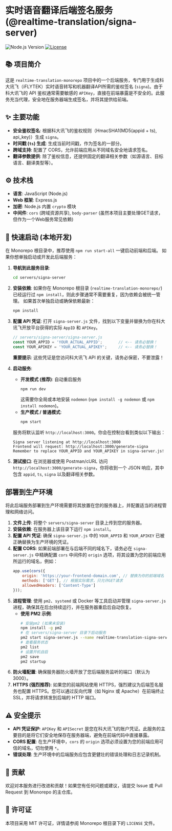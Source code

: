 # 实时语音翻译后端签名服务 (@realtime-translation/signa-server)

![Node.js Version](https://img.shields.io/badge/node-v18%2B-brightgreen.svg)
[![License](https://img.shields.io/badge/license-MIT-blue.svg)](../../LICENSE)

## 📚 项目简介

这是 `realtime-translation-monorepo` 项目中的一个后端服务，专门用于生成科大讯飞（iFLYTEK）实时语音转写和机器翻译API所需的鉴权签名 (`signa`)。由于科大讯飞的 API 鉴权通常需要敏感的 `APIKey`，直接在前端暴露是不安全的。此服务充当代理，安全地在服务器端生成签名，并将其提供给前端。

## ✨ 主要功能

*   **安全鉴权签名**: 根据科大讯飞的鉴权规则（HmacSHA1(MD5(appid + ts), api_key)）生成 `signa`。
*   **时间戳 (`ts`) 生成**: 生成当前时间戳，作为签名的一部分。
*   **跨域支持**: 配置了 CORS，允许前端应用从不同域名安全地请求签名。
*   **翻译参数提供**: 除了鉴权信息，还提供固定的翻译相关参数（如源语言、目标语言、翻译类型等）。

## ⚙️ 技术栈

*   **语言**: JavaScript (Node.js)
*   **Web 框架**: Express.js
*   **加密**: Node.js 内置 `crypto` 模块
*   **中间件**: `cors` (跨域资源共享), `body-parser` (虽然本项目主要处理GET请求，但作为一个Web服务常见依赖)

## 🚀 快速启动 (本地开发)

在 Monorepo 根目录中，推荐使用 `npm run start-all` 一键启动前端和后端。
如果你想单独启动或开发此后端服务：

1.  **导航到此服务目录**:
    ```bash
    cd servers/signa-server
    ```

2.  **安装依赖**:
    如果你在 Monorepo 根目录 (`realtime-translation-monorepo/`) 已经运行过 `npm install`，则此步骤通常不需要重复，因为依赖会被统一管理。
    如果首次单独启动或确保依赖最新：
    ```bash
    npm install
    ```

3.  **配置 API 凭证**:
    打开 `signa-server.js` 文件，找到以下变量并替换为你在科大讯飞开放平台获得的实际 `AppID` 和 `APIKey`。
    ```javascript
    // servers/signa-server/signa-server.js
    const YOUR_APPID = 'YOUR_ACTUAL_APPID';       // <-- 请务必替换！
    const YOUR_APIKEY = 'YOUR_ACTUAL_APIKEY';     // <-- 请务必替换！
    ```
    **重要提示**: 这些凭证是您访问科大讯飞 API 的关键，请务必保密，不要泄露！

4.  **启动服务**:
    *   **开发模式 (推荐)**: 自动重启服务
        ```bash
        npm run dev
        ```
        这需要你全局或本地安装 `nodemon` (`npm install -g nodemon` 或 `npm install nodemon`)。
    *   **生产模式 / 普通模式**:
        ```bash
        npm start
        ```

    服务将默认监听 `http://localhost:3000`。你会在控制台看到类似以下输出：
    ```
    Signa server listening at http://localhost:3000
    Frontend will request: http://localhost:3000/generate-signa
    Remember to replace YOUR_APPID and YOUR_APIKEY in signa-server.js!
    ```

5.  **测试接口**:
    在浏览器或使用 Postman/cURL 访问 `http://localhost:3000/generate-signa`，你将收到一个 JSON 响应，其中包含 `appid`, `ts`, `signa` 以及翻译相关参数。

## 部署到生产环境

将此后端服务部署到生产环境需要将其放置在您的服务器上，并配置适当的进程管理和网络访问。

1.  **文件上传**: 将整个 `servers/signa-server` 目录上传到您的服务器。
2.  **安装依赖**: 在服务器上该目录下运行 `npm install`。
3.  **配置 API 凭证**: 确保 `signa-server.js` 中的 `YOUR_APPID` 和 `YOUR_APIKEY` 已被正确替换为生产环境的凭证。
4.  **配置 CORS**: 如果前端部署在与后端不同的域名下，请务必在 `signa-server.js` 中精确配置 `cors` 中间件的 `origin` 选项，将其设置为您的前端应用所运行的域名，例如：
    ```javascript
    app.use(cors({
        origin: 'https://your-frontend-domain.com', // 替换为你的前端域名
        methods: ['GET'], // 根据实际需求，只允许GET请求
        allowedHeaders: ['Content-Type']
    }));
    ```
5.  **进程管理**: 使用 `pm2`、`systemd` 或 Docker 等工具启动并管理 `signa-server.js` 进程，确保其在后台持续运行，并在服务器重启后自动恢复。
    *   **使用 PM2 示例**:
        ```bash
        # 安装pm2 (如果未安装)
        npm install -g pm2
        # 在 servers/signa-server 目录下启动服务
        pm2 start signa-server.js --name realtime-translation-signa-server
        # 查看服务状态
        pm2 list
        # 设置开机自启
        pm2 save
        pm2 startup
        ```
6.  **防火墙配置**: 确保服务器防火墙开放了您后端服务监听的端口（默认为 3000）。
7.  **HTTPS (强烈推荐)**: 如果您的前端网站使用 HTTPS，强烈建议为后端签名服务也配置 HTTPS。您可以通过反向代理（如 Nginx 或 Apache）在前端终止 SSL，并将请求转发到后端的 HTTP 端口。

## ⚠️ 安全提示

*   **API 凭证保护**: `APIKey` 和 `APISecret` 是您在科大讯飞的账户凭证。此服务的主要目的是将它们安全地保存在服务器端，避免在前端代码中直接暴露。
*   **CORS 配置**: 在生产环境中，`cors` 的 `origin` 选项必须设置为您的前端应用可信的域名，切勿使用 `*`。
*   **错误处理**: 生产环境中的后端服务应包含更健壮的错误处理和日志记录机制。

## 🤝 贡献

欢迎对本服务进行改进和贡献！如果您有任何问题或建议，请提交 Issue 或 Pull Request 到 Monorepo 的主仓库。

## 📄 许可证

本项目采用 MIT 许可证，详情请参阅 Monorepo 根目录下的 `LICENSE` 文件。

